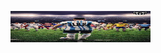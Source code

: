 <p><a href="http://kaiy505.vip"><img border="0" src="https://raw.githubusercontent.com/kin666c/public/main/img/meilaoban.jpg" width="224" height="50"></a></p>

